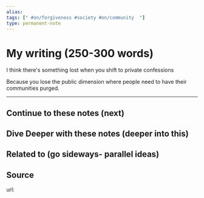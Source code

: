 ```yaml
---
alias: 
tags: [" #on/forgiveness #society #on/community  "]
type: permanent-note
---
```


# My writing (250-300 words)

I think there's something lost when you shift to private confessions

Because you lose the public dimension where people need to have their communities purged.

---
## Continue to these notes (next)

## Dive Deeper with these notes (deeper into this)
		
## Related to (go sideways- parallel ideas)
	
## Source
url: 
